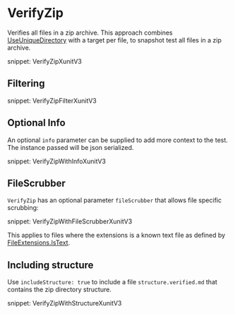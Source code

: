 # VerifyZip

Verifies all files in a zip archive. This approach combines [UseUniqueDirectory](/docs/naming.md#useuniquedirectory) with a target per file, to snapshot test all files in a zip archive.

snippet: VerifyZipXunitV3


## Filtering

snippet: VerifyZipFilterXunitV3


## Optional Info

An optional `info` parameter can be supplied to add more context to the test. The instance passed will be json serialized.

snippet: VerifyZipWithInfoXunitV3


## FileScrubber

`VerifyZip` has an optional parameter `fileScrubber` that allows file specific scrubbing:

snippet: VerifyZipWithFileScrubberXunitV3

This applies to files where the extensions is a known text file as defined by [FileExtensions.IsText](https://github.com/VerifyTests/EmptyFiles#istext).


## Including structure

Use `includeStructure: true` to include a file `structure.verified.md` that contains the zip directory structure.

snippet: VerifyZipWithStructureXunitV3